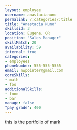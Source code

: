 ```yaml
--- 
layout: employee 
username: anastacianuno
permalink: /:categories/:title 
title: "Anastacia Nuno" 
skillsid: 3 
location: Eugene, OR
position: "Sales Manager"
skillMatch: 20
availability: 59
internal: true
categories: 
- employees
phoneNumber: 555-555-5555 
email: nwpointer@gmail.com
coreSkills:
- math 
- foo
additionalSkills:
- fooo
- bar
manage: false
"pay grade": 400
---
```


this is the portfolio of mark